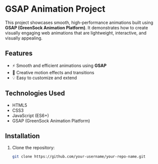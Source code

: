 # GSAP Animation Project

This project showcases smooth, high-performance animations built using **GSAP (GreenSock Animation Platform)**. It demonstrates how to create visually engaging web animations that are lightweight, interactive, and visually appealing.

## Features
- ⚡ Smooth and efficient animations using **GSAP**
- 🎨 Creative motion effects and transitions
- 💡 Easy to customize and extend

## Technologies Used
- HTML5
- CSS3
- JavaScript (ES6+)
- GSAP (GreenSock Animation Platform)

## Installation
1. Clone the repository:
   ```bash
   git clone https://github.com/your-username/your-repo-name.git
